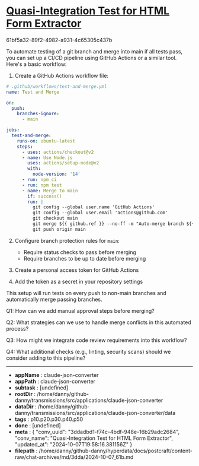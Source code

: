 # [Quasi-Integration Test for HTML Form Extractor](https://claude.ai/chat/3ddadbd1-f74c-4bdf-948e-16b29adc2684)

61bf5a32-89f2-4982-a931-4c65305c437b

 To automate testing of a git branch and merge into main if all tests pass, you can set up a CI/CD pipeline using GitHub Actions or a similar tool. Here's a basic workflow:

1. Create a GitHub Actions workflow file:

```yaml
# .github/workflows/test-and-merge.yml
name: Test and Merge

on:
  push:
    branches-ignore:
      - main

jobs:
  test-and-merge:
    runs-on: ubuntu-latest
    steps:
      - uses: actions/checkout@v2
      - name: Use Node.js
        uses: actions/setup-node@v2
        with:
          node-version: '14'
      - run: npm ci
      - run: npm test
      - name: Merge to main
        if: success()
        run: |
          git config --global user.name 'GitHub Actions'
          git config --global user.email 'actions@github.com'
          git checkout main
          git merge ${{ github.ref }} --no-ff -m "Auto-merge branch ${{ github.ref }}"
          git push origin main
```

2. Configure branch protection rules for `main`:
   - Require status checks to pass before merging
   - Require branches to be up to date before merging

3. Create a personal access token for GitHub Actions

4. Add the token as a secret in your repository settings

This setup will run tests on every push to non-main branches and automatically merge passing branches.

Q1: How can we add manual approval steps before merging?

Q2: What strategies can we use to handle merge conflicts in this automated process?

Q3: How might we integrate code review requirements into this workflow?

Q4: What additional checks (e.g., linting, security scans) should we consider adding to this pipeline?

---

* **appName** : claude-json-converter
* **appPath** : claude-json-converter
* **subtask** : [undefined]
* **rootDir** : /home/danny/github-danny/transmissions/src/applications/claude-json-converter
* **dataDir** : /home/danny/github-danny/transmissions/src/applications/claude-json-converter/data
* **tags** : p10.p20.p30.p40.p50
* **done** : [undefined]
* **meta** : {
  "conv_uuid": "3ddadbd1-f74c-4bdf-948e-16b29adc2684",
  "conv_name": "Quasi-Integration Test for HTML Form Extractor",
  "updated_at": "2024-10-07T19:58:16.381156Z"
}
* **filepath** : /home/danny/github-danny/hyperdata/docs/postcraft/content-raw/chat-archives/md/3dda/2024-10-07_61b.md